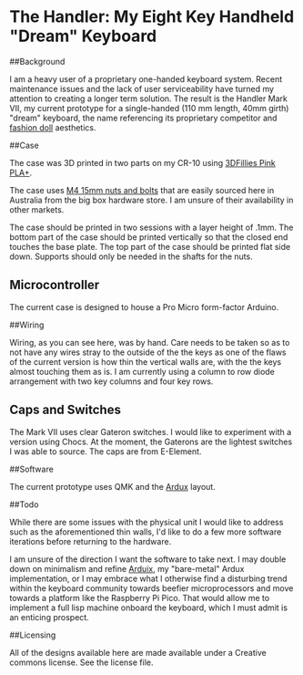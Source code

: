 # The Handler: My Eight Key Handheld "Dream" Keyboard

##Background

I am a heavy user of a proprietary one-handed keyboard system. Recent maintenance issues and the lack of user serviceability have turned my attention to creating a longer term solution. The result is the Handler Mark VII, my current prototype for a single-handed (110 mm length, 40mm girth) "dream" keyboard, the name referencing its proprietary competitor and [fashion doll](https://en.wikipedia.org/wiki/Ruth_Handler) aesthetics. 

##Case

The case was 3D printed in two parts on my CR-10 using [3DFillies Pink PLA+](https://3dfillies.com/plaplus-filament-175mm-1kg).

The case uses [M4 15mm nuts and bolts](https://www.bunnings.com.au/pinnacle-m4-x-15mm-zinc-plated-round-head-bolts-and-nuts-18-pack_p0168393) that are easily sourced here in Australia from the big box hardware store. I am unsure of their availability in other markets.

The case should be printed in two sessions with a layer height of .1mm. The bottom part of the case should be printed vertically so that the closed end touches the base plate. The top part of the case should be printed flat side down. Supports should only be needed in the shafts for the nuts.

## Microcontroller

The current case is designed to house a Pro Micro form-factor Arduino.

##Wiring

Wiring, as you can see here, was by hand. Care needs to be taken so as to not have any wires stray to the outside of the the keys as one of the flaws of the current version is how thin the vertical walls are, with the the keys almost touching them as is. I am currently using a column to row diode arrangement with two key columns and four key rows.

## Caps and Switches

The Mark VII uses clear Gateron switches. I would like to experiment with a version using Chocs. At the moment, the Gaterons are the lightest switches I was able to source. The caps are from E-Element.

##Software 

The current prototype uses QMK and the [Ardux](https://ardux.io) layout. 

##Todo

While there are some issues with the physical unit I would like to address such as the aforementioned thin walls, I'd like to do a few more software iterations before returning to the hardware. 

I am unsure of the direction I want the software to take next. I may double down on minimalism and refine [Arduix](https://github.com/trevorjay/arduix), my "bare-metal" Ardux implementation, or I may embrace what I otherwise find a disturbing trend within the keyboard community towards beefier microprocessors and move towards a platform like the Raspberry Pi Pico. That would allow me to implement a full lisp machine onboard the keyboard, which I must admit is an enticing prospect.

##Licensing 

All of the designs available here are made available under a Creative commons license. See the  license file.
